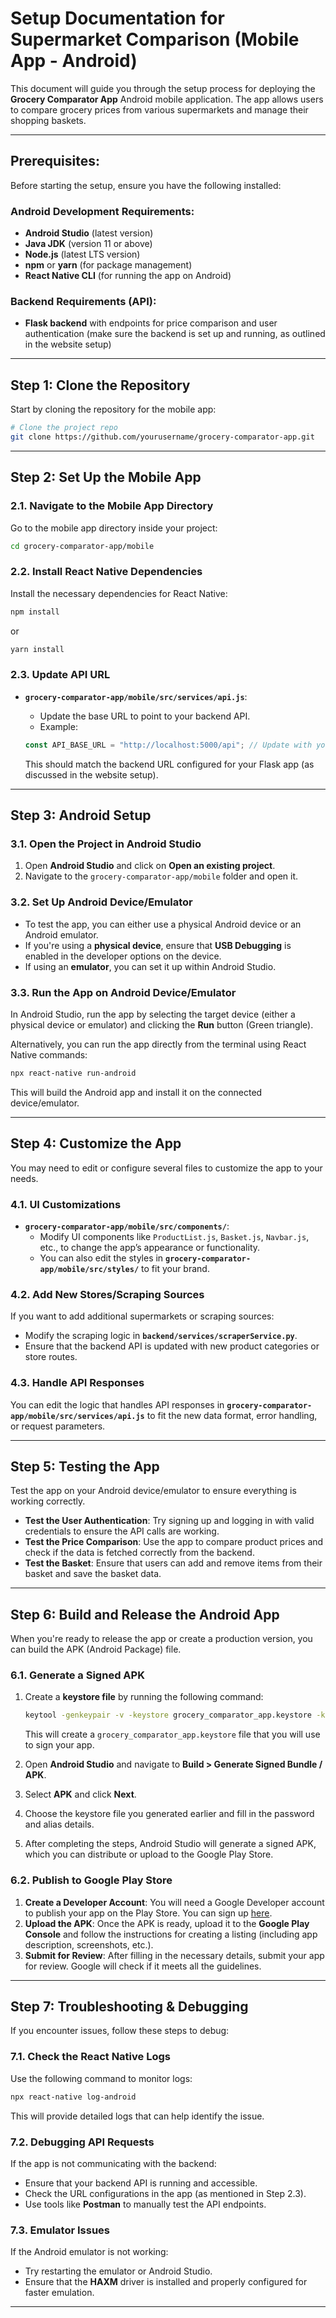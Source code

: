 # **Setup Documentation for Supermarket Comparison (Mobile App - Android)**

This document will guide you through the setup process for deploying the **Grocery Comparator App** Android mobile application. The app allows users to compare grocery prices from various supermarkets and manage their shopping baskets.

---

## **Prerequisites:**

Before starting the setup, ensure you have the following installed:

### **Android Development Requirements:**
- **Android Studio** (latest version)
- **Java JDK** (version 11 or above)
- **Node.js** (latest LTS version)
- **npm** or **yarn** (for package management)
- **React Native CLI** (for running the app on Android)
  
### **Backend Requirements (API):**
- **Flask backend** with endpoints for price comparison and user authentication (make sure the backend is set up and running, as outlined in the website setup)

---

## **Step 1: Clone the Repository**

Start by cloning the repository for the mobile app:

```bash
# Clone the project repo
git clone https://github.com/yourusername/grocery-comparator-app.git
```

---

## **Step 2: Set Up the Mobile App**

### **2.1. Navigate to the Mobile App Directory**

Go to the mobile app directory inside your project:

```bash
cd grocery-comparator-app/mobile
```

### **2.2. Install React Native Dependencies**

Install the necessary dependencies for React Native:

```bash
npm install
```

or

```bash
yarn install
```

### **2.3. Update API URL**

- **`grocery-comparator-app/mobile/src/services/api.js`**:
  - Update the base URL to point to your backend API.
  - Example:

  ```javascript
  const API_BASE_URL = "http://localhost:5000/api"; // Update with your backend API URL
  ```

  This should match the backend URL configured for your Flask app (as discussed in the website setup).

---

## **Step 3: Android Setup**

### **3.1. Open the Project in Android Studio**

1. Open **Android Studio** and click on **Open an existing project**.
2. Navigate to the `grocery-comparator-app/mobile` folder and open it.

### **3.2. Set Up Android Device/Emulator**

- To test the app, you can either use a physical Android device or an Android emulator.
- If you're using a **physical device**, ensure that **USB Debugging** is enabled in the developer options on the device.
- If using an **emulator**, you can set it up within Android Studio.

### **3.3. Run the App on Android Device/Emulator**

In Android Studio, run the app by selecting the target device (either a physical device or emulator) and clicking the **Run** button (Green triangle).

Alternatively, you can run the app directly from the terminal using React Native commands:

```bash
npx react-native run-android
```

This will build the Android app and install it on the connected device/emulator.

---

## **Step 4: Customize the App**

You may need to edit or configure several files to customize the app to your needs.

### **4.1. UI Customizations**

- **`grocery-comparator-app/mobile/src/components/`**: 
  - Modify UI components like `ProductList.js`, `Basket.js`, `Navbar.js`, etc., to change the app’s appearance or functionality.
  - You can also edit the styles in **`grocery-comparator-app/mobile/src/styles/`** to fit your brand.

### **4.2. Add New Stores/Scraping Sources**

If you want to add additional supermarkets or scraping sources:
- Modify the scraping logic in **`backend/services/scraperService.py`**.
- Ensure that the backend API is updated with new product categories or store routes.

### **4.3. Handle API Responses**

You can edit the logic that handles API responses in **`grocery-comparator-app/mobile/src/services/api.js`** to fit the new data format, error handling, or request parameters.

---

## **Step 5: Testing the App**

Test the app on your Android device/emulator to ensure everything is working correctly.

- **Test the User Authentication**: Try signing up and logging in with valid credentials to ensure the API calls are working.
- **Test the Price Comparison**: Use the app to compare product prices and check if the data is fetched correctly from the backend.
- **Test the Basket**: Ensure that users can add and remove items from their basket and save the basket data.

---

## **Step 6: Build and Release the Android App**

When you're ready to release the app or create a production version, you can build the APK (Android Package) file.

### **6.1. Generate a Signed APK**

1. Create a **keystore file** by running the following command:

   ```bash
   keytool -genkeypair -v -keystore grocery_comparator_app.keystore -keyalg RSA -keysize 2048 -validity 10000 -alias grocerycomparator
   ```

   This will create a `grocery_comparator_app.keystore` file that you will use to sign your app.

2. Open **Android Studio** and navigate to **Build > Generate Signed Bundle / APK**.

3. Select **APK** and click **Next**.

4. Choose the keystore file you generated earlier and fill in the password and alias details.

5. After completing the steps, Android Studio will generate a signed APK, which you can distribute or upload to the Google Play Store.

### **6.2. Publish to Google Play Store**

1. **Create a Developer Account**: You will need a Google Developer account to publish your app on the Play Store. You can sign up [here](https://play.google.com/console/signup).
2. **Upload the APK**: Once the APK is ready, upload it to the **Google Play Console** and follow the instructions for creating a listing (including app description, screenshots, etc.).
3. **Submit for Review**: After filling in the necessary details, submit your app for review. Google will check if it meets all the guidelines.

---

## **Step 7: Troubleshooting & Debugging**

If you encounter issues, follow these steps to debug:

### **7.1. Check the React Native Logs**
Use the following command to monitor logs:

```bash
npx react-native log-android
```

This will provide detailed logs that can help identify the issue.

### **7.2. Debugging API Requests**
If the app is not communicating with the backend:
- Ensure that your backend API is running and accessible.
- Check the URL configurations in the app (as mentioned in Step 2.3).
- Use tools like **Postman** to manually test the API endpoints.

### **7.3. Emulator Issues**
If the Android emulator is not working:
- Try restarting the emulator or Android Studio.
- Ensure that the **HAXM** driver is installed and properly configured for faster emulation.

---
